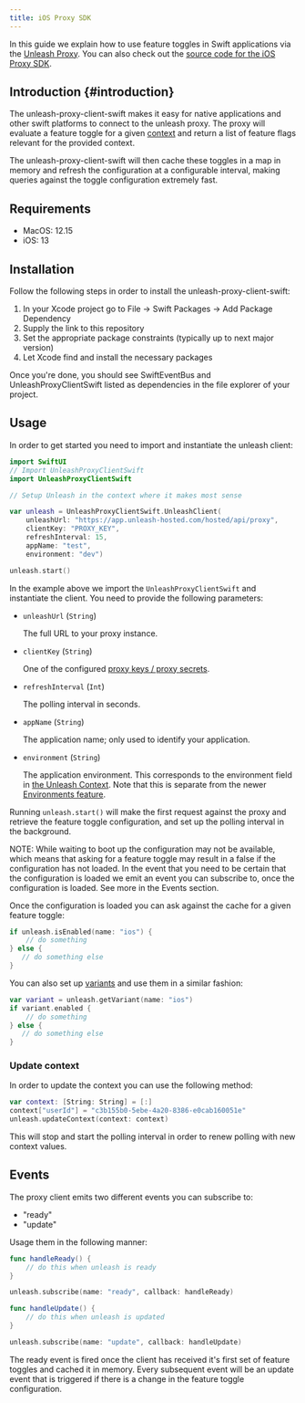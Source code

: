 ```yaml
---
title: iOS Proxy SDK
---
```


In this guide we explain how to use feature toggles in Swift applications via the [Unleash Proxy](../unleash-proxy.md). You can also check out the [source code for the iOS Proxy SDK](https://github.com/Unleash/unleash-proxy-client-swift).

## Introduction {#introduction}

The unleash-proxy-client-swift makes it easy for native applications and other swift platforms to connect to the unleash proxy. The proxy will evaluate a feature toggle for a given [context](../../user_guide/unleash-context.md) and return a list of feature flags relevant for the provided context.

The unleash-proxy-client-swift will then cache these toggles in a map in memory and refresh the configuration at a configurable interval, making queries against the toggle configuration extremely fast.

## Requirements

- MacOS: 12.15
- iOS: 13

## Installation

Follow the following steps in order to install the unleash-proxy-client-swift:

1. In your Xcode project go to File -> Swift Packages -> Add Package Dependency
2. Supply the link to this repository
3. Set the appropriate package constraints (typically up to next major version)
4. Let Xcode find and install the necessary packages

Once you're done, you should see SwiftEventBus and UnleashProxyClientSwift listed as dependencies in the file explorer of your project.

## Usage

In order to get started you need to import and instantiate the unleash client:

```swift
import SwiftUI
// Import UnleashProxyClientSwift
import UnleashProxyClientSwift

// Setup Unleash in the context where it makes most sense

var unleash = UnleashProxyClientSwift.UnleashClient(
    unleashUrl: "https://app.unleash-hosted.com/hosted/api/proxy",
    clientKey: "PROXY_KEY",
    refreshInterval: 15,
    appName: "test",
    environment: "dev")

unleash.start()
```

In the example above we import the `UnleashProxyClientSwift` and instantiate the client. You need to provide the following parameters:

- `unleashUrl` (`String`)

    The full URL to your proxy instance.

- `clientKey` (`String`)

   One of the configured [proxy keys / proxy secrets](../unleash-proxy.md#configuration-variables).

- `refreshInterval` (`Int`)

   The polling interval in seconds.

- `appName` (`String`)

   The application name; only used to identify your application.

- `environment` (`String`)

   The application environment. This corresponds to the environment field in [the Unleash Context](../../user_guide/unleash-context.md). Note that this is separate from the newer [Environments feature](../../user_guide/environments.md).

Running `unleash.start()` will make the first request against the proxy and retrieve the feature toggle configuration, and set up the polling interval in the background.

NOTE: While waiting to boot up the configuration may not be available, which means that asking for a feature toggle may result in a false if the configuration has not loaded. In the event that you need to be certain that the configuration is loaded we emit an event you can subscribe to, once the configuration is loaded. See more in the Events section.

Once the configuration is loaded you can ask against the cache for a given feature toggle:

```swift
if unleash.isEnabled(name: "ios") {
    // do something
} else {
   // do something else
}
```

You can also set up [variants](https://docs.getunleash.io/docs/reference/feature-toggle-variants) and use them in a similar fashion:

```swift
var variant = unleash.getVariant(name: "ios")
if variant.enabled {
    // do something
} else {
   // do something else
}
```

### Update context

In order to update the context you can use the following method:

```swift
var context: [String: String] = [:]
context["userId"] = "c3b155b0-5ebe-4a20-8386-e0cab160051e"
unleash.updateContext(context: context)
```

This will stop and start the polling interval in order to renew polling with new context values.

## Events

The proxy client emits two different events you can subscribe to:

- "ready"
- "update"

Usage them in the following manner:

```swift
func handleReady() {
    // do this when unleash is ready
}

unleash.subscribe(name: "ready", callback: handleReady)

func handleUpdate() {
    // do this when unleash is updated
}

unleash.subscribe(name: "update", callback: handleUpdate)
```

The ready event is fired once the client has received it's first set of feature toggles and cached it in memory. Every subsequent event will be an update event that is triggered if there is a change in the feature toggle configuration.
